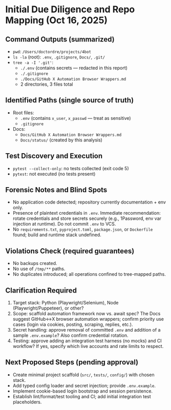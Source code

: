 # Initial Due Diligence and Repo Mapping (Oct 16, 2025)

## Command Outputs (summarized)

- `pwd`: `/Users/doctordre/projects/4bot`
- `ls -la` (root): `.env`, `.gitignore`, `Docs/`, `.git/`
- `tree -a -I '.git'`:
  - `./.env` (contains secrets — redacted in this report)
  - `./.gitignore`
  - `./Docs/GitHub X Automation Browser Wrappers.md`
  - 2 directories, 3 files total

## Identified Paths (single source of truth)

- Root files:
  - `.env` (contains `x_user`, `x_passwd` — treat as sensitive)
  - `.gitignore`
- Docs:
  - `Docs/GitHub X Automation Browser Wrappers.md`
  - `Docs/status/` (created by this analysis)

## Test Discovery and Execution

- `pytest --collect-only`: no tests collected (exit code 5)
- `pytest`: not executed (no tests present)

## Forensic Notes and Blind Spots

- No application code detected; repository currently documentation + env only.
- Presence of plaintext credentials in `.env`. Immediate recommendation: rotate credentials and store secrets securely (e.g., 1Password, env var injection at runtime). Do not commit `.env` to VCS.
- No `requirements.txt`, `pyproject.toml`, `package.json`, or `Dockerfile` found; build and runtime stack undefined.

## Violations Check (required guarantees)

- No backups created.
- No use of `/tmp/**` paths.
- No duplicates introduced; all operations confined to tree-mapped paths.

## Clarification Required

1) Target stack: Python (Playwright/Selenium), Node (Playwright/Puppeteer), or other?
2) Scope: scaffold automation framework now vs. await spec? The Docs suggest GitHub↔X browser automation wrappers; confirm priority use cases (login via cookies, posting, scraping, replies, etc.).
3) Secret handling: approve removal of committed `.env` and addition of a sample `.env.example`? Also confirm credential rotation.
4) Testing: approve adding an integration test harness (no mocks) and CI workflow? If yes, specify which live accounts and rate limits to respect.

## Next Proposed Steps (pending approval)

- Create minimal project scaffold (`src/`, `tests/`, `config/`) with chosen stack.
- Add typed config loader and secret injection; provide `.env.example`.
- Implement cookie-based login bootstrap and session persistence.
- Establish lint/format/test tooling and CI; add initial integration test placeholders.

